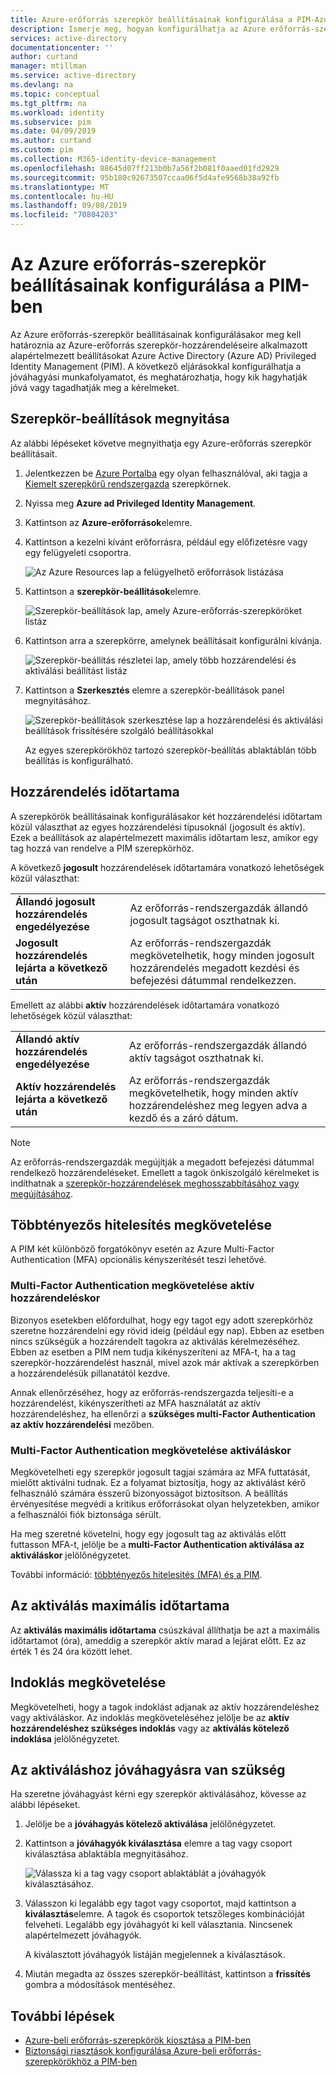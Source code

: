 ```yaml
---
title: Azure-erőforrás szerepkör beállításainak konfigurálása a PIM-Azure Active Directoryban | Microsoft Docs
description: Ismerje meg, hogyan konfigurálhatja az Azure erőforrás-szerepkör beállításait a Azure AD Privileged Identity Management (PIM) szolgáltatásban.
services: active-directory
documentationcenter: ''
author: curtand
manager: mtillman
ms.service: active-directory
ms.devlang: na
ms.topic: conceptual
ms.tgt_pltfrm: na
ms.workload: identity
ms.subservice: pim
ms.date: 04/09/2019
ms.author: curtand
ms.custom: pim
ms.collection: M365-identity-device-management
ms.openlocfilehash: 88645d07ff213b0b7a56f2b081f0aaed01fd2929
ms.sourcegitcommit: 95b180c92673507ccaa06f5d4afe9568b38a92fb
ms.translationtype: MT
ms.contentlocale: hu-HU
ms.lasthandoff: 09/08/2019
ms.locfileid: "70804203"
---
```

# <a name="configure-azure-resource-role-settings-in-pim"></a>Az Azure erőforrás-szerepkör beállításainak konfigurálása a PIM-ben

Az Azure erőforrás-szerepkör beállításainak konfigurálásakor meg kell határoznia az Azure-erőforrás szerepkör-hozzárendeléseire alkalmazott alapértelmezett beállításokat Azure Active Directory (Azure AD) Privileged Identity Management (PIM). A következő eljárásokkal konfigurálhatja a jóváhagyási munkafolyamatot, és meghatározhatja, hogy kik hagyhatják jóvá vagy tagadhatják meg a kérelmeket.

## <a name="open-role-settings"></a>Szerepkör-beállítások megnyitása

Az alábbi lépéseket követve megnyithatja egy Azure-erőforrás szerepkör beállításait.

1. Jelentkezzen be [Azure Portalba](https://portal.azure.com/) egy olyan felhasználóval, aki tagja a [Kiemelt szerepkörű rendszergazda](../users-groups-roles/directory-assign-admin-roles.md#privileged-role-administrator) szerepkörnek.

1. Nyissa meg **Azure ad Privileged Identity Management**.

1. Kattintson az **Azure-erőforrások**elemre.

1. Kattintson a kezelni kívánt erőforrásra, például egy előfizetésre vagy egy felügyeleti csoportra.

    ![Az Azure Resources lap a felügyelhető erőforrások listázása](./media/pim-resource-roles-configure-role-settings/resources-list.png)

1. Kattintson a **szerepkör-beállítások**elemre.

    ![Szerepkör-beállítások lap, amely Azure-erőforrás-szerepköröket listáz](./media/pim-resource-roles-configure-role-settings/resources-role-settings.png)

1. Kattintson arra a szerepkörre, amelynek beállításait konfigurálni kívánja.

    ![Szerepkör-beállítás részletei lap, amely több hozzárendelési és aktiválási beállítást listáz](./media/pim-resource-roles-configure-role-settings/resources-role-setting-details.png)

1. Kattintson a **Szerkesztés** elemre a szerepkör-beállítások panel megnyitásához.

    ![Szerepkör-beállítások szerkesztése lap a hozzárendelési és aktiválási beállítások frissítésére szolgáló beállításokkal](./media/pim-resource-roles-configure-role-settings/resources-role-settings-edit.png)

    Az egyes szerepkörökhöz tartozó szerepkör-beállítás ablaktáblán több beállítás is konfigurálható.

## <a name="assignment-duration"></a>Hozzárendelés időtartama

A szerepkörök beállításainak konfigurálásakor két hozzárendelési időtartam közül választhat az egyes hozzárendelési típusoknál (jogosult és aktív). Ezek a beállítások az alapértelmezett maximális időtartam lesz, amikor egy tag hozzá van rendelve a PIM szerepkörhöz.

A következő **jogosult** hozzárendelések időtartamára vonatkozó lehetőségek közül választhat:

| | |
| --- | --- |
| **Állandó jogosult hozzárendelés engedélyezése** | Az erőforrás-rendszergazdák állandó jogosult tagságot oszthatnak ki. |
| **Jogosult hozzárendelés lejárta a következő után** | Az erőforrás-rendszergazdák megkövetelhetik, hogy minden jogosult hozzárendelés megadott kezdési és befejezési dátummal rendelkezzen. |

Emellett az alábbi **aktív** hozzárendelések időtartamára vonatkozó lehetőségek közül választhat:

| | |
| --- | --- |
| **Állandó aktív hozzárendelés engedélyezése** | Az erőforrás-rendszergazdák állandó aktív tagságot oszthatnak ki. |
| **Aktív hozzárendelés lejárta a következő után** | Az erőforrás-rendszergazdák megkövetelhetik, hogy minden aktív hozzárendeléshez meg legyen adva a kezdő és a záró dátum. |

> [!NOTE] 
> Az erőforrás-rendszergazdák megújítják a megadott befejezési dátummal rendelkező hozzárendeléseket. Emellett a tagok önkiszolgáló kérelmeket is indíthatnak a [szerepkör-hozzárendelések meghosszabbításához vagy megújításához](pim-resource-roles-renew-extend.md).

## <a name="require-multi-factor-authentication"></a>Többtényezős hitelesítés megkövetelése

A PIM két különböző forgatókönyv esetén az Azure Multi-Factor Authentication (MFA) opcionális kényszerítését teszi lehetővé.

### <a name="require-multi-factor-authentication-on-active-assignment"></a>Multi-Factor Authentication megkövetelése aktív hozzárendeléskor

Bizonyos esetekben előfordulhat, hogy egy tagot egy adott szerepkörhöz szeretne hozzárendelni egy rövid ideig (például egy nap). Ebben az esetben nincs szükségük a hozzárendelt tagokra az aktiválás kérelmezéséhez. Ebben az esetben a PIM nem tudja kikényszeríteni az MFA-t, ha a tag szerepkör-hozzárendelést használ, mivel azok már aktívak a szerepkörben a hozzárendelésük pillanatától kezdve.

Annak ellenőrzéséhez, hogy az erőforrás-rendszergazda teljesíti-e a hozzárendelést, kikényszerítheti az MFA használatát az aktív hozzárendeléshez, ha ellenőrzi a **szükséges multi-Factor Authentication az aktív hozzárendelési** mezőben.

### <a name="require-multi-factor-authentication-on-activation"></a>Multi-Factor Authentication megkövetelése aktiváláskor

Megkövetelheti egy szerepkör jogosult tagjai számára az MFA futtatását, mielőtt aktiválni tudnak. Ez a folyamat biztosítja, hogy az aktiválást kérő felhasználó számára ésszerű bizonyosságot biztosítson. A beállítás érvényesítése megvédi a kritikus erőforrásokat olyan helyzetekben, amikor a felhasználói fiók biztonsága sérült.

Ha meg szeretné követelni, hogy egy jogosult tag az aktiválás előtt futtasson MFA-t, jelölje be a **multi-Factor Authentication aktiválása az aktiváláskor** jelölőnégyzetet.

További információ: [többtényezős hitelesítés (MFA) és a PIM](pim-how-to-require-mfa.md).

## <a name="activation-maximum-duration"></a>Az aktiválás maximális időtartama

Az **aktiválás maximális időtartama** csúszkával állíthatja be azt a maximális időtartamot (óra), ameddig a szerepkör aktív marad a lejárat előtt. Ez az érték 1 és 24 óra között lehet.

## <a name="require-justification"></a>Indoklás megkövetelése

Megkövetelheti, hogy a tagok indoklást adjanak az aktív hozzárendeléshez vagy aktiváláskor. Az indoklás megköveteléséhez jelölje be az **aktív hozzárendeléshez szükséges indoklás** vagy az **aktiválás kötelező indoklása** jelölőnégyzetet.

## <a name="require-approval-to-activate"></a>Az aktiváláshoz jóváhagyásra van szükség

Ha szeretne jóváhagyást kérni egy szerepkör aktiválásához, kövesse az alábbi lépéseket.

1. Jelölje be a **jóváhagyás kötelező aktiválása** jelölőnégyzetet.

1. Kattintson a **jóváhagyók kiválasztása** elemre a tag vagy csoport kiválasztása ablaktábla megnyitásához.

    ![Válassza ki a tag vagy csoport ablaktáblát a jóváhagyók kiválasztásához.](./media/pim-resource-roles-configure-role-settings/resources-role-settings-select-approvers.png)

1. Válasszon ki legalább egy tagot vagy csoportot, majd kattintson a **kiválasztás**elemre. A tagok és csoportok tetszőleges kombinációját felveheti. Legalább egy jóváhagyót ki kell választania. Nincsenek alapértelmezett jóváhagyók.

    A kiválasztott jóváhagyók listáján megjelennek a kiválasztások.

1. Miután megadta az összes szerepkör-beállítást, kattintson a **frissítés** gombra a módosítások mentéséhez.

## <a name="next-steps"></a>További lépések

- [Azure-beli erőforrás-szerepkörök kiosztása a PIM-ben](pim-resource-roles-assign-roles.md)
- [Biztonsági riasztások konfigurálása Azure-beli erőforrás-szerepkörökhöz a PIM-ben](pim-resource-roles-configure-alerts.md)
